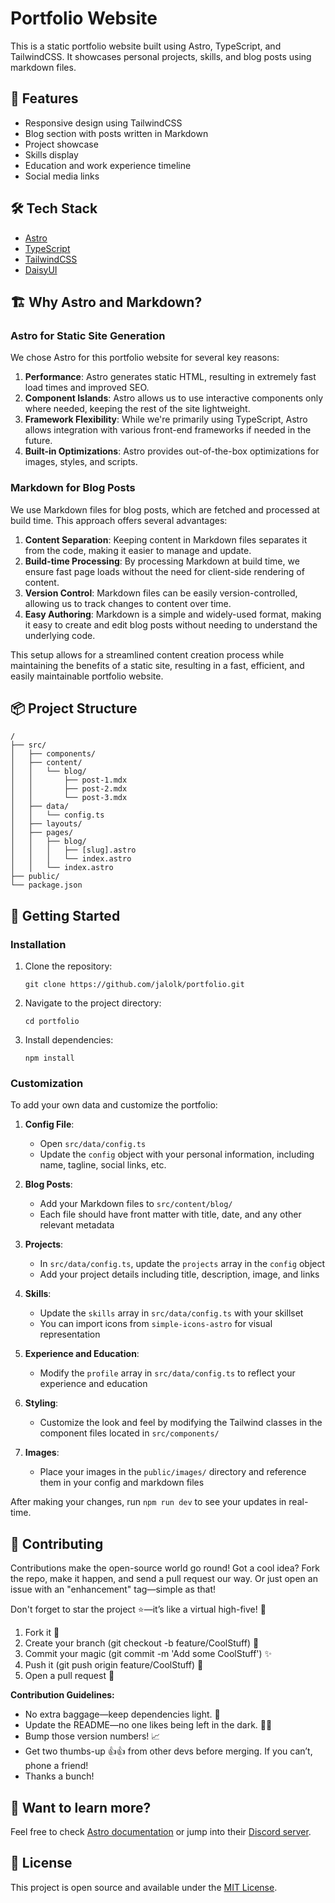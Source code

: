 # Portfolio Website

This is a static portfolio website built using Astro, TypeScript, and TailwindCSS. It showcases personal projects, skills, and blog posts using markdown files.

## 🚀 Features

- Responsive design using TailwindCSS
- Blog section with posts written in Markdown
- Project showcase
- Skills display
- Education and work experience timeline
- Social media links

## 🛠️ Tech Stack

- [Astro](https://astro.build/)
- [TypeScript](https://www.typescriptlang.org/)
- [TailwindCSS](https://tailwindcss.com/)
- [DaisyUI](https://daisyui.com/)

## 🏗️ Why Astro and Markdown?

### Astro for Static Site Generation

We chose Astro for this portfolio website for several key reasons:

1. **Performance**: Astro generates static HTML, resulting in extremely fast load times and improved SEO.
2. **Component Islands**: Astro allows us to use interactive components only where needed, keeping the rest of the site lightweight.
3. **Framework Flexibility**: While we're primarily using TypeScript, Astro allows integration with various front-end frameworks if needed in the future.
4. **Built-in Optimizations**: Astro provides out-of-the-box optimizations for images, styles, and scripts.

### Markdown for Blog Posts

We use Markdown files for blog posts, which are fetched and processed at build time. This approach offers several advantages:

1. **Content Separation**: Keeping content in Markdown files separates it from the code, making it easier to manage and update.
2. **Build-time Processing**: By processing Markdown at build time, we ensure fast page loads without the need for client-side rendering of content.
3. **Version Control**: Markdown files can be easily version-controlled, allowing us to track changes to content over time.
4. **Easy Authoring**: Markdown is a simple and widely-used format, making it easy to create and edit blog posts without needing to understand the underlying code.

This setup allows for a streamlined content creation process while maintaining the benefits of a static site, resulting in a fast, efficient, and easily maintainable portfolio website.

## 📦 Project Structure

```
/
├── src/
│   ├── components/
│   ├── content/
│   │   └── blog/
│   │       ├── post-1.mdx
│   │       ├── post-2.mdx
│   │       └── post-3.mdx
│   ├── data/
│   │   └── config.ts
│   ├── layouts/
│   ├── pages/
│   │   ├── blog/
│   │   │   ├── [slug].astro
│   │   │   └── index.astro
│   │   └── index.astro
├── public/
└── package.json
```

## 🚀 Getting Started

### Installation

1. Clone the repository:
   ```
   git clone https://github.com/jalolk/portfolio.git
   ```
2. Navigate to the project directory:
   ```
   cd portfolio
   ```
3. Install dependencies:
   ```
   npm install
   ```

### Customization

To add your own data and customize the portfolio:

1. **Config File**: 
   - Open `src/data/config.ts`
   - Update the `config` object with your personal information, including name, tagline, social links, etc.

2. **Blog Posts**:
   - Add your Markdown files to `src/content/blog/`
   - Each file should have front matter with title, date, and any other relevant metadata

3. **Projects**:
   - In `src/data/config.ts`, update the `projects` array in the `config` object
   - Add your project details including title, description, image, and links

4. **Skills**:
   - Update the `skills` array in `src/data/config.ts` with your skillset
   - You can import icons from `simple-icons-astro` for visual representation

5. **Experience and Education**:
   - Modify the `profile` array in `src/data/config.ts` to reflect your experience and education

6. **Styling**:
   - Customize the look and feel by modifying the Tailwind classes in the component files located in `src/components/`

7. **Images**:
   - Place your images in the `public/images/` directory and reference them in your config and markdown files

After making your changes, run `npm run dev` to see your updates in real-time.

## 🤝 Contributing

Contributions make the open-source world go round! Got a cool idea? Fork the repo, make it happen, and send a pull request our way. Or just open an issue with an "enhancement" tag—simple as that!

Don't forget to star the project ⭐️—it’s like a virtual high-five! 🙌

1. Fork it 🍴
2. Create your branch (git checkout -b feature/CoolStuff) 🌱
3. Commit your magic (git commit -m 'Add some CoolStuff') ✨
4. Push it (git push origin feature/CoolStuff) 🚀
5. Open a pull request 🎉

**Contribution Guidelines:**

- No extra baggage—keep dependencies light. 🧳
- Update the README—no one likes being left in the dark. 🕵️‍♂️
- Bump those version numbers! 📈
- Get two thumbs-up 👍👍 from other devs before merging. If you can’t, phone a friend!
- Thanks a bunch!

## 👀 Want to learn more?

Feel free to check [Astro documentation](https://docs.astro.build) or jump into their [Discord server](https://astro.build/chat).

## 📝 License

This project is open source and available under the [MIT License](LICENSE).